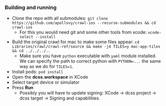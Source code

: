 ### Building and running

- Clone the repo with all
  submodules: `git clone https://github.com/apollovy/crawl-ios --recurse-submodules && cd crawl-ios`
    - For this you would need git and some other tools from xcode: `xcode-select --install`
- Build the original crawl for mac to make some files
  appear: `cd Libraries/crawl/crawl-ref/source && make -j4 TILES=y mac-app-tiles && cd ../../../..`
    - Make sure you have `python` executable with `yaml` module installed. We can specify the path
      to correct python with `PYTHON=...` the same way as we do for `TILES=1`.
- Install pods: `pod install`
- Open the **dcss.workspace** in XCode
- Select target device or simulator
- Press **Run**
    - Possibly you will have to update signing: XCode -> dcss project -> dcss target -> Signing and
      capabilities.
